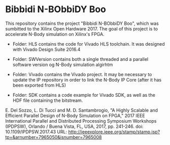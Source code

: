 # Bibbidi N-BObbiDY Boo #

This repository contains the project "Bibbidi N-BObbiDY Boo", which was sumbitted to the Xilinx Open Hardware 2017. The goal of this project is to accelerate N-Body simulation on Xilinx's FPGA.

- Folder: HLS contains the code for Vivado HLS toolchain. It was designed with Vivado Design Suite 2016.4

- Folder: SWVersion contains both a single threaded and a parallel software version og N-Body simulation algirhtm

- Folder: Vivado contains the Vivado project. It may be necessary to update the IP repository in order to link the N-Body IP Core (after it has been exported from HLS)

- Folder: SDK contains a code example for Vivado SDK, as well as the HDF file containing the bitstream.


E. Del Sozzo, L. Di Tucci and M. D. Santambrogio, "A Highly Scalable and Efficient Parallel Design of N-Body Simulation on FPGA," 2017 IEEE International Parallel and Distributed Processing Symposium Workshops (IPDPSW), Orlando / Buena Vista, FL, USA, 2017, pp. 241-246.
doi: 10.1109/IPDPSW.2017.43
URL: http://ieeexplore.ieee.org/stamp/stamp.jsp?tp=&arnumber=7965050&isnumber=7965008
